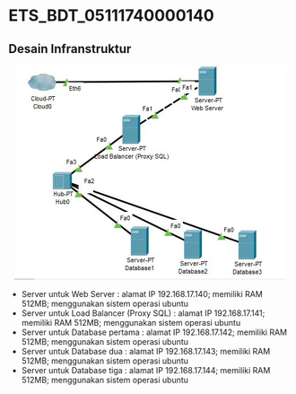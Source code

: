 # ETS_BDT_05111740000140

## Desain Infranstruktur

<p align="center">
<img src="GroupReplication.png">
 </p>
 
-	Server untuk Web Server : alamat IP 192.168.17.140; memiliki RAM 512MB; menggunakan sistem operasi ubuntu
-	Server untuk Load Balancer (Proxy SQL) : alamat IP 192.168.17.141; memiliki RAM 512MB; menggunakan sistem operasi ubuntu
-	Server untuk Database pertama : alamat IP 192.168.17.142; memiliki RAM 512MB; menggunakan sistem operasi ubuntu
-	Server untuk Database dua : alamat IP 192.168.17.143; memiliki RAM 512MB; menggunakan sistem operasi ubuntu
-	Server untuk Database tiga : alamat IP 192.168.17.144; memiliki RAM 512MB; menggunakan sistem operasi ubuntu

